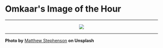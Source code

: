 # Omkaar's Image of the Hour

---

<div align="center">

<a href="https://unsplash.com/photos/a-ship-sails-in-a-cold-icy-seascape-Pr4X8mqN0X4">
  <img src="https://images.unsplash.com/photo-1745282322383-8ec67cc895b6?crop=entropy&cs=tinysrgb&fit=max&fm=jpg&ixid=M3w3NjA2Nzh8MHwxfHJhbmRvbXx8fHx8fHx8fDE3NTIyMDY0MDB8&ixlib=rb-4.1.0&q=80&w=1080" style="max-width:100%; height:auto;">
</a>



</div>

---

**Photo by** [Matthew Stephenson](https://unsplash.com/@matthewryanstephenson) **on Unsplash**
